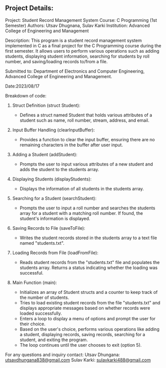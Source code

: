 Project Details:
-----------------
Project: Student Record Management System
Course: C Programming (1st Semester)
Authors: Utsav Dhugnana, Sulav Karki
Institution: Advanced College of Engineering and Management

Description:
This program is a student record management system implemented in C as a final project for the C Programming course during the first semester.
It allows users to perform various operations such as adding students, displaying student information, searching for students by roll number, and saving/loading records to/from a file.

Submitted to:
Department of Electronics and Computer Engineering,
Advanced College of Engineering and Management.

Date:2023/08/17

Breakdown of code:
1. Struct Definition (struct Student):
   - Defines a struct named Student that holds various attributes of a student such as name, roll number, stream, address, and email.

2. Input Buffer Handling (clearInputBuffer):
   - Provides a function to clear the input buffer, ensuring there are no remaining characters in the buffer after user input.

3. Adding a Student (addStudent):
   - Prompts the user to input various attributes of a new student and adds the student to the students array.

4. Displaying Students (displayStudents):
   - Displays the information of all students in the students array.

5. Searching for a Student (searchStudent):
   - Prompts the user to input a roll number and searches the students array for a student with a matching roll number. If found, the student's information is displayed.

6. Saving Records to File (saveToFile):
   - Writes the student records stored in the students array to a text file named "students.txt".

7. Loading Records from File (loadFromFile):
   - Reads student records from the "students.txt" file and populates the students array. Returns a status indicating whether the loading was successful.

8. Main Function (main):
   - Initializes an array of Student structs and a counter to keep track of the number of students.
   - Tries to load existing student records from the file "students.txt" and displays appropriate messages based on whether records were loaded successfully.
   - Enters a loop to display a menu of options and prompt the user for their choice.
   - Based on the user's choice, performs various operations like adding a student, displaying records, saving records, searching for a student, and exiting the program.
   - The loop continues until the user chooses to exit (option 5).

For any questions and inquiry contact:
Utsav Dhungana: utsavdhungana838@gmail.com
Sulav Karki: sulavkarki488@gmail.com